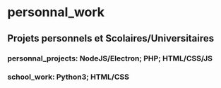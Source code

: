 # personnal_work
## Projets personnels et Scolaires/Universitaires
### personnal_projects: NodeJS/Electron; PHP; HTML/CSS/JS
### school_work: Python3; HTML/CSS
